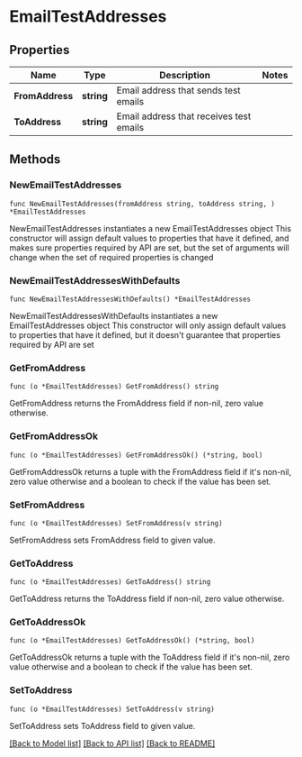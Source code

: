 # EmailTestAddresses

## Properties

Name | Type | Description | Notes
------------ | ------------- | ------------- | -------------
**FromAddress** | **string** | Email address that sends test emails | 
**ToAddress** | **string** | Email address that receives test emails | 

## Methods

### NewEmailTestAddresses

`func NewEmailTestAddresses(fromAddress string, toAddress string, ) *EmailTestAddresses`

NewEmailTestAddresses instantiates a new EmailTestAddresses object
This constructor will assign default values to properties that have it defined,
and makes sure properties required by API are set, but the set of arguments
will change when the set of required properties is changed

### NewEmailTestAddressesWithDefaults

`func NewEmailTestAddressesWithDefaults() *EmailTestAddresses`

NewEmailTestAddressesWithDefaults instantiates a new EmailTestAddresses object
This constructor will only assign default values to properties that have it defined,
but it doesn't guarantee that properties required by API are set

### GetFromAddress

`func (o *EmailTestAddresses) GetFromAddress() string`

GetFromAddress returns the FromAddress field if non-nil, zero value otherwise.

### GetFromAddressOk

`func (o *EmailTestAddresses) GetFromAddressOk() (*string, bool)`

GetFromAddressOk returns a tuple with the FromAddress field if it's non-nil, zero value otherwise
and a boolean to check if the value has been set.

### SetFromAddress

`func (o *EmailTestAddresses) SetFromAddress(v string)`

SetFromAddress sets FromAddress field to given value.


### GetToAddress

`func (o *EmailTestAddresses) GetToAddress() string`

GetToAddress returns the ToAddress field if non-nil, zero value otherwise.

### GetToAddressOk

`func (o *EmailTestAddresses) GetToAddressOk() (*string, bool)`

GetToAddressOk returns a tuple with the ToAddress field if it's non-nil, zero value otherwise
and a boolean to check if the value has been set.

### SetToAddress

`func (o *EmailTestAddresses) SetToAddress(v string)`

SetToAddress sets ToAddress field to given value.



[[Back to Model list]](../README.md#documentation-for-models) [[Back to API list]](../README.md#documentation-for-api-endpoints) [[Back to README]](../README.md)



